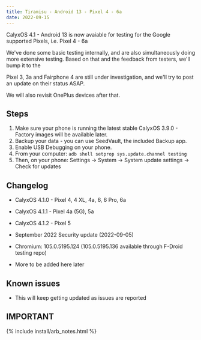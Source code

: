 ```yaml
---
title: Tiramisu - Android 13 - Pixel 4 - 6a
date: 2022-09-15
---
```


CalyxOS 4.1 - Android 13 is now avaiable for testing for the Google supported Pixels, i.e. Pixel 4 - 6a

We've done some basic testing internally, and are also simultaneously doing more extensive testing. Based on that and the feedback from testers, we'll bump it to the

Pixel 3, 3a and Fairphone 4 are still under investigation, and we'll try to post an update on their status ASAP.

We will also revisit OnePlus devices after that.

## Steps
1. Make sure your phone is running the latest stable CalyxOS 3.9.0 - Factory images will be available later.
2. Backup your data - you can use SeedVault, the included Backup app.
3. Enable USB Debugging on your phone.
4. From your computer: `adb shell setprop sys.update.channel testing`
5. Then, on your phone: Settings -> System -> System update settings -> Check for updates

## Changelog
* CalyxOS 4.1.0 - Pixel 4, 4 XL, 4a, 6, 6 Pro, 6a
* CalyxOS 4.1.1 - Pixel 4a (5G), 5a
* CalyxOS 4.1.2 - Pixel 5
* September 2022 Security update (2022-09-05)
* Chromium: 105.0.5195.124 (105.0.5195.136 available through F-Droid testing repo)

* More to be added here later

## Known issues
* This will keep getting updated as issues are reported

## IMPORTANT

{% include install/arb_notes.html %}
